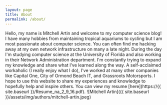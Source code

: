 ```yaml
---
layout: page
title: About
permalink: /about/
---
```


Hello, my name is Mitchell Artin and welcome to my computer science blog!  I have many hobbies from maintaining tropical aquariums to cycling but I am most passionate about computer science.  You can often find me hacking away at my own network infrastructure on many a late night.  During the day I'm studying computer science at the University of Florida and also working in their Network Administration department.  I'm constantly trying to expand my knowledge and share what I've learned along the way.  A self-acclaimed workaholic (I really enjoy what I do), I've worked at many other companies like Capital One, City of Ormond Beach IT, and Grassroots Motorsports.  I hope to use this website to share my experiences and knowledge to hopefully help and inspire others.  You can view my resume [here](https://{{ site.baseurl }}/Resume_na_2_9_16.pdf).
![Mitchell Artin]({{ site.baseurl }}/assets/img/authors/mitchell-artin.jpeg)